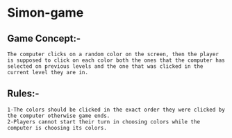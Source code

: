 # Simon-game

## Game Concept:-
    The computer clicks on a random color on the screen, then the player is supposed to click on each color both the ones that the computer has selected on previous levels and the one that was clicked in the current level they are in.

## Rules:-
    1-The colors should be clicked in the exact order they were clicked by the computer otherwise game ends.
    2-Players cannot start their turn in choosing colors while the computer is choosing its colors.